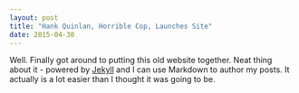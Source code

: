 ```yaml
---
layout: post
title: "Hank Quinlan, Horrible Cop, Launches Site"
date: 2015-04-30
---
```


Well. Finally got around to putting this old website together. Neat thing about it - powered by [Jekyll](http://jekyllrb.com) and I can use Markdown to author my posts. It actually is a lot easier than I thought it was going to be.
